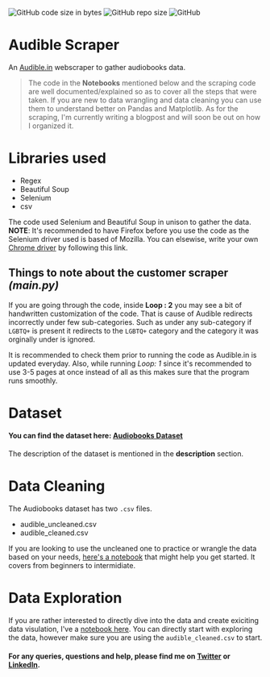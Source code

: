 ![GitHub code size in bytes](https://img.shields.io/github/languages/code-size/snehangsude/audible_scraper?style=flat-square)
![GitHub repo size](https://img.shields.io/github/repo-size/snehangsude/audible_scraper?style=flat-square)
![GitHub](https://img.shields.io/github/license/snehangsude/audible_scraper?style=flat-square)

# Audible Scraper
An [Audible.in](https://www.audible.in) webscraper to gather audiobooks data.

> The code in the **Notebooks** mentioned below and the scraping code are well documented/explained so as to cover all the steps that were taken. 
> If you are new to data wrangling and data cleaning you can use them to understand better on Pandas and Matplotlib. 
> As for the scraping, I'm currently writing a blogpost and will soon be out on how I organized it.

# Libraries used
- Regex
- Beautiful Soup
- Selenium
- csv

The code used Selenium and Beautiful Soup in unison to gather the data. 
**NOTE**: It's recommended to have Firefox before you use the code as the Selenium driver used is based of Mozilla. You can elsewise, write your own
[Chrome driver](https://stackoverflow.com/questions/64717302/deprecationwarning-executable-path-has-been-deprecated-selenium-python/71628814#71628814) by
following this link. 

## Things to note about the customer scraper *(main.py)*
If you are going through the code, inside **Loop : 2** you may see a bit of handwritten customization of the code. 
That is cause of Audible redirects incorrectly under few sub-categories. Such as under any sub-category if `LGBTQ+` is present it redirects
to the `LGBTQ+` category and the category it was orginally under is ignored. 

It is recommended to check them prior to running the code as Audible.in is updated everyday.
Also, while running *Loop: 1* since it's recommended to use 3-5 pages at once instead of all as this makes sure that the program runs smoothly.

# Dataset
#### You can find the dataset here: [Audiobooks Dataset](https://www.kaggle.com/datasets/snehangsude/audible-dataset)
The description of the dataset is mentioned in the **description** section.

# Data Cleaning
The Audiobooks dataset has two `.csv` files.
- audible_uncleaned.csv
- audible_cleaned.csv

If you are looking to use the uncleaned one to practice or wrangle the data based on your needs, [here's a notebook](https://snehangsude.github.io/xSpace/audible/data_wrangling/data_cleaning/tabular_data/2022/04/11/audible-cleaner.html)
that might help you get started. It covers from beginners to intermidiate.  

# Data Exploration
If you are rather interested to directly dive into the data and create exiciting data visulation, I've a [notebook here](https://snehangsude.github.io/xSpace/audible/data_analysis/data_visulization/tabular_data/matplotlib/seaborn/2022/04/11/audible-eda.html).
You can directly start with exploring the data, however make sure you are using the `audible_cleaned.csv` to start.


#### For any queries, questions and help, please find me on [Twitter](https://twitter.com/_Perceptron_) or [LinkedIn](https://www.linkedin.com/in/snehangsu-de/).

